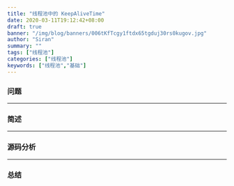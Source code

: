 ```yaml
---
title: "线程池中的 KeepAliveTime"
date: 2020-03-11T19:12:42+08:00
draft: true
banner: "/img/blog/banners/006tKfTcgy1ftdx65tgduj30rs0kugov.jpg"
author: "Siran"
summary: ""
tags: ["线程池"]
categories: ["线程池"]
keywords: ["线程池","基础"]
---
```


### 问题
****
### 简述
****
### 源码分析
****
### 总结